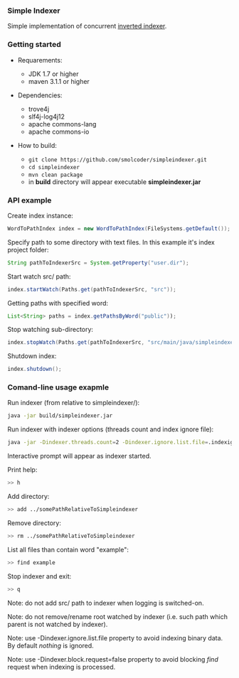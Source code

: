 ### Simple Indexer ###

Simple implementation of concurrent [inverted indexer](http://en.wikipedia.org/wiki/Inverted_index).

### Getting started ###

* Requarements:
    * JDK 1.7 or higher
    * maven 3.1.1 or higher

* Dependencies:
    * trove4j
    * slf4j-log4j12
    * apache commons-lang
    * apache commons-io

* How to build:
    * `git clone https://github.com/smolcoder/simpleindexer.git`
    * `cd simpleindexer`
    *  `mvn clean package`
    * in **build** directory will appear executable **simpleindexer.jar**

### API example ###
Create index instance:
```java
WordToPathIndex index = new WordToPathIndex(FileSystems.getDefault());
```
Specify path to some directory with text files. In this example it's index project folder:
```java
String pathToIndexerSrc = System.getProperty("user.dir");
```
Start watch src/ path:
```java
index.startWatch(Paths.get(pathToIndexerSrc, "src"));
```
Getting paths with specified word:
```java
List<String> paths = index.getPathsByWord("public"));
```
Stop watching sub-directory:
```java
index.stopWatch(Paths.get(pathToIndexerSrc, "src/main/java/simpleindexer/fs"));
```
Shutdown index:
```java
index.shutdown();
```
### Comand-line usage exapmle ####
Run indexer (from relative to simpleindexer/):
```bash
java -jar build/simpleindexer.jar
```
Run indexer with indexer options (threads count and index ignore file):
```bash
java -jar -Dindexer.threads.count=2 -Dindexer.ignore.list.file=.indexignore build/simpleindexer.jar
```
Interactive prompt will appear as indexer started.

Print help:
```bash
>> h
```

Add directory:
```bash
>> add ../somePathRelativeToSimpleindexer
```

Remove directory:
```bash
>> rm ../somePathRelativeToSimpleindexer
```

List all files than contain word "example":
```bash
>> find example
```
Stop indexer and exit:
```bash
>> q
```

Note: do not add src/ path to indexer when logging is switched-on.

Note: do not remove/rename root watched by indexer (i.e. such path which parent is not watched by indexer).

Note: use -Dindexer.ignore.list.file property to avoid indexing binary data. By default *nothing* is ignored.

Note: use -Dindexer.block.request=false property to avoid blocking *find* request when indexing is processed.
